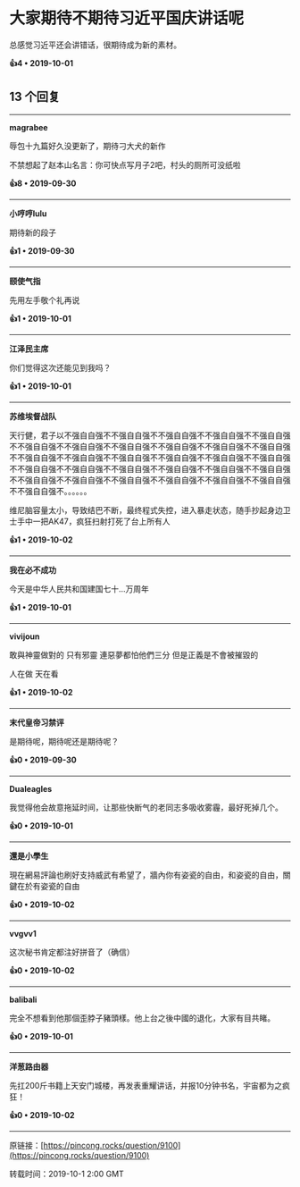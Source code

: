 # 大家期待不期待习近平国庆讲话呢 

总感觉习近平还会讲错话，很期待成为新的素材。 

**👍4 • 2019-10-01**

## 13 个回复

---
**magrabee**

辱包十九篇好久没更新了，期待刁大犬的新作

不禁想起了赵本山名言：你可快点写月子2吧，村头的厕所可没纸啦 

**👍8 • 2019-09-30**

---
**小哼哼lulu**

期待新的段子 

**👍1 • 2019-09-30**

---
**颐使气指**

先用左手敬个礼再说 

**👍1 • 2019-10-01**

---
**江泽民主席**

你们觉得这次还能见到我吗？ 

**👍1 • 2019-10-01**

---
**苏维埃督战队**

天行健，君子以不强自自强不不强自自强不不强自自强不不强自自强不不强自自强不不强自自强不不强自自强不不强自自强不不强自自强不不强自自强不不强自自强不不强自自强不不强自自强不不强自自强不不强自自强不不强自自强不不强自自强不不强自自强不不强自自强不不强自自强不不强自自强不不强自自强不不强自自强不不强自自强不不强自自强不不强自自强不不强自自强不不强自自强不不强自自强不不强自自强不。。。。。。

维尼脑容量太小，导致结巴不断，最终程式失控，进入暴走状态，随手抄起身边卫士手中一把AK47，疯狂扫射打死了台上所有人 

**👍1 • 2019-10-02**

---
**我在必不成功**

今天是中华人民共和国建国七十...万周年 

**👍1 • 2019-10-01**

---
**vivijoun**

敢與神靈做對的 只有邪靈 連惡夢都怕他們三分 但是正義是不會被摧毀的 

人在做 天在看 

**👍1 • 2019-10-02**

---
**末代皇帝习禁评**

是期待呢，期待呢还是期待呢？ 

**👍0 • 2019-09-30**

---
**Dualeagles**

我觉得他会故意拖延时间，让那些快断气的老同志多吸收雾霾，最好死掉几个。 

**👍0 • 2019-10-01**

---
**還是小學生**

現在網易評論也刷好支持威武有希望了，牆內你有姿瓷的自由，和姿瓷的自由，關鍵在於有姿瓷的自由 

**👍0 • 2019-10-02**

---
**vvgvv1**

这次秘书肯定都注好拼音了（确信） 

**👍0 • 2019-10-02**

---
**balibali**

完全不想看到他那個歪脖子豬頭樣。他上台之後中國的退化，大家有目共睹。 

**👍0 • 2019-10-01**

---
**洋葱路由器**

先扛200斤书籍上天安门城楼，再发表重耀讲话，并报10分钟书名，宇宙都为之疯狂！ 

**👍0 • 2019-10-02**

---
原链接：[https://pincong.rocks/question/9100](https://pincong.rocks/question/9100)

转载时间：2019-10-1 2:00 GMT